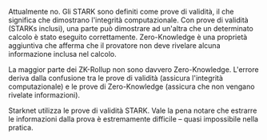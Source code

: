 Attualmente no. Gli STARK sono definiti come prove di validità, il che significa che dimostrano l'integrità computazionale. Con prove di validità (STARKs inclusi), una parte può dimostrare ad un'altra che un determinato calcolo è stato eseguito correttamente. Zero-Knowledge è una proprietà aggiuntiva che afferma che il provatore non deve rivelare alcuna informazione inclusa nel calcolo.

La maggior parte dei ZK-Rollup non sono davvero Zero-Knowledge. L'errore deriva dalla confusione tra le prove di validità (assicura l'integrità computazionale) e le prove di Zero-Knowledge (assicura che non vengano rivelate informazioni).

Starknet utilizza le prove di validità STARK. Vale la pena notare che estrarre le informazioni dalla prova è estremamente difficile – quasi impossibile nella pratica.